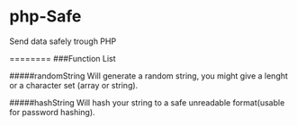 php-Safe
========

Send data safely trough PHP


========
###Function List

#####randomString
Will generate a random string, you might give a lenght or a character set (array or string).

#####hashString
Will hash your string to a safe unreadable format(usable for password hashing).